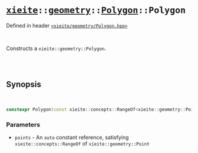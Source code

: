 # [`xieite`](../../../README.md)`::`[`geometry`](../../../docs/geometry.md)`::`[`Polygon`](../../../docs/geoemtry/Polygon.md)`::Polygon`
Defined in header [`<xieite/geometry/Polygon.hpp>`](../../../include/xieite/geometry/Polygon.hpp)

<br/>

Constructs a `xieite::geometry::Polygon`.

<br/><br/>

## Synopsis

<br/>

```cpp
constexpr Polygon(const xieite::concepts::RangeOf<xieite::geometry::Point> auto& points) noexcept;
```
### Parameters
- `points` - An `auto` constant reference, satisfying `xieite::concepts::RangeOf` of `xieite::geometry::Point`